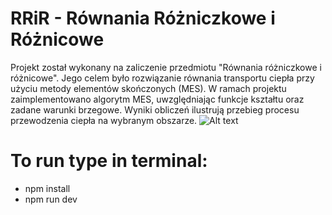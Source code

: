 # RRiR - Równania Różniczkowe i Różnicowe

Projekt został wykonany na zaliczenie przedmiotu "Równania różniczkowe i różnicowe". Jego celem było rozwiązanie równania transportu ciepła przy użyciu metody elementów skończonych (MES). W ramach projektu zaimplementowano algorytm MES, uwzględniając funkcje kształtu oraz zadane warunki brzegowe. Wyniki obliczeń ilustrują przebieg procesu przewodzenia ciepła na wybranym obszarze.
![Alt text](relative%20obrazek.png?raw=true "Title")

# To run type in terminal:

- npm install
- npm run dev
